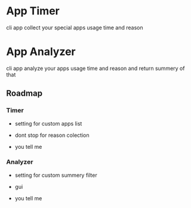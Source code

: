
# App Timer

cli app collect your special apps usage time and reason

# App Analyzer

cli app analyze your apps usage time and reason and return summery of that
## Roadmap

### Timer

- setting for custom apps list

- dont stop for reason colection

- you tell me


### Analyzer

- setting for custom summery filter

- gui


- you tell me


